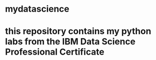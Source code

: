 # mydatascience
# this repository contains my python labs from the IBM Data Science Professional Certificate

